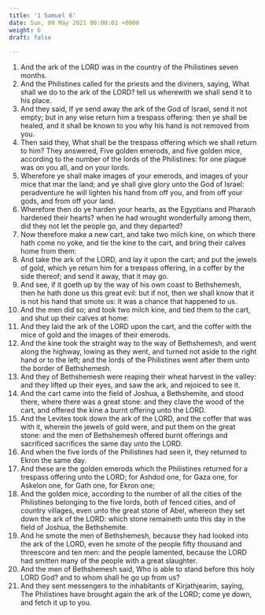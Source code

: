 ```yaml
---
title: '1 Samuel 6'
date: Sun, 09 May 2021 00:00:01 +0000
weight: 6
draft: false
  
---
```


1. And the ark of the LORD was in the country of the Philistines seven months.
2. And the Philistines called for the priests and the diviners, saying, What shall we do to the ark of the LORD? tell us wherewith we shall send it to his place.
3. And they said, If ye send away the ark of the God of Israel, send it not empty; but in any wise return him a trespass offering: then ye shall be healed, and it shall be known to you why his hand is not removed from you.
4. Then said they, What shall be the trespass offering which we shall return to him? They answered, Five golden emerods, and five golden mice, according to the number of the lords of the Philistines: for one plague was on you all, and on your lords.
5. Wherefore ye shall make images of your emerods, and images of your mice that mar the land; and ye shall give glory unto the God of Israel: peradventure he will lighten his hand from off you, and from off your gods, and from off your land.
6. Wherefore then do ye harden your hearts, as the Egyptians and Pharaoh hardened their hearts? when he had wrought wonderfully among them, did they not let the people go, and they departed?
7. Now therefore make a new cart, and take two milch kine, on which there hath come no yoke, and tie the kine to the cart, and bring their calves home from them:
8. And take the ark of the LORD, and lay it upon the cart; and put the jewels of gold, which ye return him for a trespass offering, in a coffer by the side thereof; and send it away, that it may go.
9. And see, if it goeth up by the way of his own coast to Bethshemesh, then he hath done us this great evil: but if not, then we shall know that it is not his hand that smote us: it was a chance that happened to us.
10. And the men did so; and took two milch kine, and tied them to the cart, and shut up their calves at home:
11. And they laid the ark of the LORD upon the cart, and the coffer with the mice of gold and the images of their emerods.
12. And the kine took the straight way to the way of Bethshemesh, and went along the highway, lowing as they went, and turned not aside to the right hand or to the left; and the lords of the Philistines went after them unto the border of Bethshemesh.
13. And they of Bethshemesh were reaping their wheat harvest in the valley: and they lifted up their eyes, and saw the ark, and rejoiced to see it.
14. And the cart came into the field of Joshua, a Bethshemite, and stood there, where there was a great stone: and they clave the wood of the cart, and offered the kine a burnt offering unto the LORD.
15. And the Levites took down the ark of the LORD, and the coffer that was with it, wherein the jewels of gold were, and put them on the great stone: and the men of Bethshemesh offered burnt offerings and sacrificed sacrifices the same day unto the LORD.
16. And when the five lords of the Philistines had seen it, they returned to Ekron the same day.
17. And these are the golden emerods which the Philistines returned for a trespass offering unto the LORD; for Ashdod one, for Gaza one, for Askelon one, for Gath one, for Ekron one;
18. And the golden mice, according to the number of all the cities of the Philistines belonging to the five lords, both of fenced cities, and of country villages, even unto the great stone of Abel, whereon they set down the ark of the LORD: which stone remaineth unto this day in the field of Joshua, the Bethshemite.
19. And he smote the men of Bethshemesh, because they had looked into the ark of the LORD, even he smote of the people fifty thousand and threescore and ten men: and the people lamented, because the LORD had smitten many of the people with a great slaughter.
20. And the men of Bethshemesh said, Who is able to stand before this holy LORD God? and to whom shall he go up from us?
21. And they sent messengers to the inhabitants of Kirjathjearim, saying, The Philistines have brought again the ark of the LORD; come ye down, and fetch it up to you.
